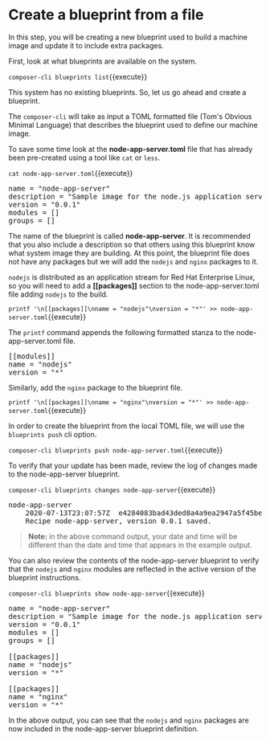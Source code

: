 # Create a blueprint from a file

In this step, you will be creating a new blueprint used to build a machine image and update it to include extra packages.

First, look at what blueprints are available on the system.

`composer-cli blueprints list`{{execute}}

This system has no existing blueprints. So, let us go ahead and create a blueprint.

The `composer-cli` will take as input a TOML formatted file (Tom's Obvious Minimal Language)
that describes the blueprint used to define our machine image.

To save  some time look at the __node-app-server.toml__ file that has already been pre-created using a tool 
like `cat` or `less`.

`cat node-app-server.toml`{{execute}}

<pre class='file'>
name = "node-app-server"
description = "Sample image for the node.js application server"
version = "0.0.1"
modules = []
groups = []
</pre>

The name of the blueprint is called __node-app-server__. It is recommended that you also include a description so that 
others using this blueprint know what system image they are building. At this point, the blueprint file does not have 
any packages but we will add the `nodejs` and `nginx` packages to it. 

`nodejs` is distributed as an application stream for Red Hat Enterprise Linux, so you will need to add a __[[packages]]__
section to the node-app-server.toml file adding `nodejs` to the build.

`printf '\n[[packages]]\nname = "nodejs"\nversion = "*"' >> node-app-server.toml`{{execute}}

The `printf` command appends the following formatted stanza to the node-app-server.toml file.

<pre class='file'>
[[modules]]
name = "nodejs"
version = "*"
</pre>

Similarly, add the `nginx` package to the blueprint file.

`printf '\n[[packages]]\nname = "nginx"\nversion = "*"' >> node-app-server.toml`{{execute}}

In order to create the blueprint from the local TOML file, we will use the `blueprints push` cli option.

`composer-cli blueprints push node-app-server.toml`{{execute}}

To verify that your update has been made, review the log of changes made
to the node-app-server blueprint.

`composer-cli blueprints changes node-app-server`{{execute}}

<pre class='file'>
node-app-server
    2020-07-13T23:07:57Z  e4284083bad43ded8a4a9ea2947a5f45be72f8c4
    Recipe node-app-server, version 0.0.1 saved.
</pre>


>**Note:** in the above command output, your date and time will be different
than the date and time that appears in the example output.

You can also review the contents of the node-app-server blueprint to verify
that the `nodejs` and `nginx` modules are reflected in the active version of the
blueprint instructions.

`composer-cli blueprints show node-app-server`{{execute}}

<pre class='file'>
name = "node-app-server"
description = "Sample image for the node.js application server"
version = "0.0.1"
modules = []
groups = []

[[packages]]
name = "nodejs"
version = "*"

[[packages]]
name = "nginx"
version = "*"
</pre>

In the above output, you can see that the `nodejs` and `nginx` packages are now
included in the node-app-server blueprint definition.
